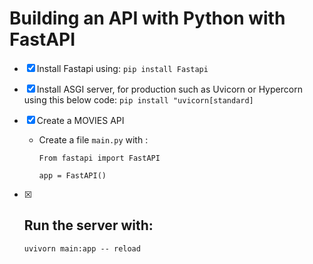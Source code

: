 # Building an API with Python with FastAPI

- [x] Install Fastapi using:
     ` pip install Fastapi `

- [x] Install ASGI server, for production such as Uvicorn or Hypercorn using this below code:
   ` pip install "uvicorn[standard] `

- [x] Create a MOVIES API
    - Create a file `main.py` with :

      ```
      From fastapi import FastAPI
       
      app = FastAPI()
      ``` 
      
- [x] ## Run the server with:
    ` uvivorn main:app -- reload `